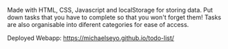 Made with HTML, CSS, Javascript and localStorage for storing data. Put down tasks that you have to complete so that you won't forget them! Tasks are also organisable into diferent categories for ease of access.

Deployed Webapp: https://michaelseyo.github.io/todo-list/
